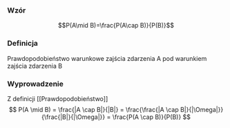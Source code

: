 ### Wzór
$$P(A\mid B)=\frac{P(A\cap B)}{P(B)}$$
### Definicja
Prawdopodobieństwo warunkowe zajścia zdarzenia A pod warunkiem zajścia zdarzenia B

### Wyprowadzenie
Z definicji [[Prawdopodobieństwo]]
$$ P(A \mid B) = \frac{|A \cap B|}{|B|} = \frac{\frac{|A \cap B|}{|\Omega|}}{\frac{|B|}{|\Omega|}} = \frac{P(A \cap B)}{P(B)} $$